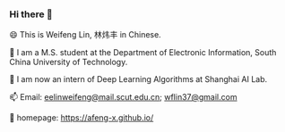 ### Hi there 👋

😄 This is Weifeng Lin, 林炜丰 in Chinese.

🏫 I am a M.S. student at the Department of Electronic Information, South China University of Technology.

🏢 I am now an intern of Deep Learning Algorithms at Shanghai AI Lab.

📫 Email: eelinweifeng@mail.scut.edu.cn; wflin37@gmail.com

📖 homepage: https://afeng-x.github.io/


<!--
🤔 I am currently looking for a PhD program in the field of computer vision. If you have any openings and are interested in recruiting, please feel free to contact me.👏
-->
<!--
Here are some ideas to get you started:

- 🔭 I’m currently working on ...
- 🌱 I’m currently learning ...
- 👯 I’m looking to collaborate on ...
- 🤔 I’m looking for help with ...
- 💬 Ask me about ...
- 📫 How to reach me: ...
- 😄 Pronouns: ...
- ⚡ Fun fact: ...
-->
